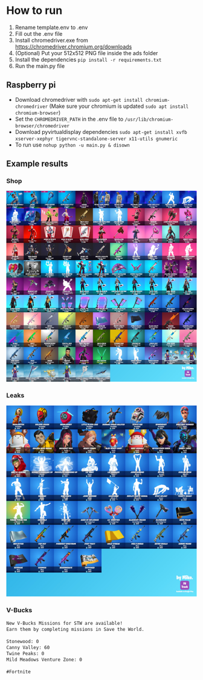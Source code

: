 # How to run
1. Rename template.env to .env
2. Fill out the .env file
3. Install chromedriver.exe from https://chromedriver.chromium.org/downloads
4. (Optional) Put your 512x512 PNG file inside the ads folder
5. Install the dependencies `pip install -r requirements.txt`
6. Run the main.py file

## Raspberry pi
- Download chromedriver with `sudo apt-get install chromium-chromedriver` (Make sure your chromium is updated `sudo apt install chromium-browser`)
- Set the `CHROMEDRIVER_PATH` in the .env file to `/usr/lib/chromium-browser/chromedriver`
- Download pyvirtualdisplay dependencies `sudo apt-get install xvfb xserver-xephyr tigervnc-standalone-server x11-utils gnumeric`
- To run use `nohup python -u main.py & disown`

## Example results
### Shop
![Shop](https://raw.githubusercontent.com/Developer-Mike/FN-Bot/main/example_results/shop.jpg)
### Leaks
![Leaks](https://raw.githubusercontent.com/Developer-Mike/FN-Bot/main/example_results/leaks.jpg)
### V-Bucks
```
New V-Bucks Missions for STW are available!
Earn them by completing missions in Save the World.

Stonewood: 0
Canny Valley: 60
Twine Peaks: 0
Mild Meadows Venture Zone: 0

#Fortnite
```
